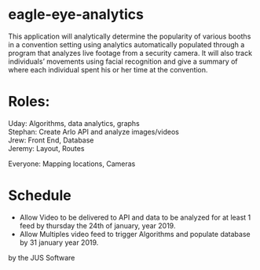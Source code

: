 # eagle-eye-analytics

  This application will analytically determine the popularity of various booths in a convention setting using analytics automatically populated through a program that analyzes live footage from a security camera. 
  It will also track individuals’ movements using facial recognition and give a summary of where each individual spent his or her time at the convention.

# Roles: 

Uday: Algorithms, data analytics, graphs  
Stephan: Create Arlo API and analyze images/videos  
Jrew: Front End, Database  
Jeremy: Layout, Routes  

Everyone: Mapping locations, Cameras  

# Schedule  
* Allow Video to be delivered to API and data to be analyzed for at least 1 feed by thursday the 24th of january, year 2019.  
* Allow Multiples video feed to trigger Algorithms and populate database by 31 january year 2019.  





by the JUS Software

